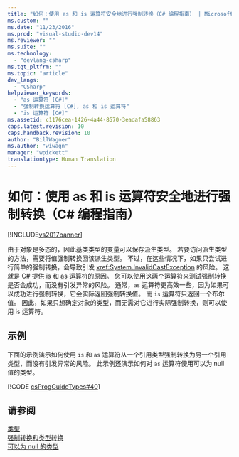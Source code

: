 ```yaml
---
title: "如何：使用 as 和 is 运算符安全地进行强制转换（C# 编程指南） | Microsoft Docs"
ms.custom: ""
ms.date: "11/23/2016"
ms.prod: "visual-studio-dev14"
ms.reviewer: ""
ms.suite: ""
ms.technology: 
  - "devlang-csharp"
ms.tgt_pltfrm: ""
ms.topic: "article"
dev_langs: 
  - "CSharp"
helpviewer_keywords: 
  - "as 运算符 [C#]"
  - "强制转换运算符 [C#], as 和 is 运算符"
  - "is 运算符 [C#]"
ms.assetid: c1176cea-1426-4a44-8570-3eadafa58863
caps.latest.revision: 10
caps.handback.revision: 10
author: "BillWagner"
ms.author: "wiwagn"
manager: "wpickett"
translationtype: Human Translation
---
```

# 如何：使用 as 和 is 运算符安全地进行强制转换（C# 编程指南）
[!INCLUDE[vs2017banner](../../../csharp/includes/vs2017banner.md)]

由于对象是多态的，因此基类类型的变量可以保存派生类型。  若要访问派生类型的方法，需要将值强制转换回该派生类型。  不过，在这些情况下，如果只尝试进行简单的强制转换，会导致引发 <xref:System.InvalidCastException> 的风险。  这就是 C\# 提供 [is](../../../csharp/language-reference/keywords/is.md) 和 [as](../../../csharp/language-reference/keywords/as.md) 运算符的原因。  您可以使用这两个运算符来测试强制转换是否会成功，而没有引发异常的风险。  通常，`as` 运算符更高效一些，因为如果可以成功进行强制转换，它会实际返回强制转换值。  而 `is` 运算符只返回一个布尔值。  因此，如果只想确定对象的类型，而无需对它进行实际强制转换，则可以使用 is 运算符。  
  
## 示例  
 下面的示例演示如何使用 `is` 和 `as` 运算符从一个引用类型强制转换为另一个引用类型，而没有引发异常的风险。  此示例还演示如何对 `as` 运算符使用可以为 null 值的类型。  
  
 [!CODE [csProgGuideTypes#40](../CodeSnippet/VS_Snippets_VBCSharp/CsProgGuideTypes#40)]  
  
## 请参阅  
 [类型](../../../csharp/programming-guide/types/index.md)   
 [强制转换和类型转换](../../../csharp/programming-guide/types/casting-and-type-conversions.md)   
 [可以为 null 的类型](../../../csharp/programming-guide/nullable-types/index.md)